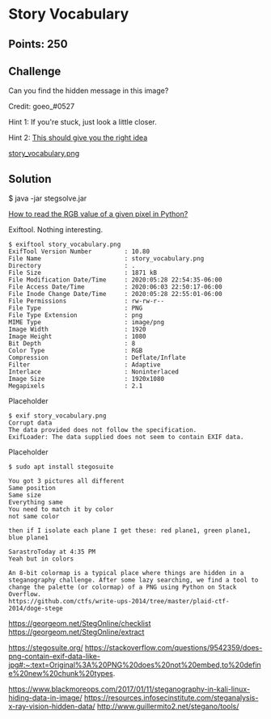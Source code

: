 # Story Vocabulary

## Points: 250

## Challenge

Can you find the hidden message in this image?

Credit: goeo_#0527

Hint 1: If you're stuck, just look a little closer.

Hint 2: [This should give you the right idea](https://www.imdb.com/title/tt2120120/)

[story_vocabulary.png][1]

## Solution

$ java -jar stegsolve.jar

[How to read the RGB value of a given pixel in Python?][1]

Exiftool. Nothing interesting.
```
$ exiftool story_vocabulary.png 
ExifTool Version Number         : 10.80
File Name                       : story_vocabulary.png
Directory                       : .
File Size                       : 1871 kB
File Modification Date/Time     : 2020:05:28 22:54:35-06:00
File Access Date/Time           : 2020:06:03 22:50:17-06:00
File Inode Change Date/Time     : 2020:05:28 22:55:01-06:00
File Permissions                : rw-rw-r--
File Type                       : PNG
File Type Extension             : png
MIME Type                       : image/png
Image Width                     : 1920
Image Height                    : 1080
Bit Depth                       : 8
Color Type                      : RGB
Compression                     : Deflate/Inflate
Filter                          : Adaptive
Interlace                       : Noninterlaced
Image Size                      : 1920x1080
Megapixels                      : 2.1
```

Placeholder
```
$ exif story_vocabulary.png 
Corrupt data
The data provided does not follow the specification.
ExifLoader: The data supplied does not seem to contain EXIF data.
```

Placeholder
```
$ sudo apt install stegosuite
```

```
You got 3 pictures all different
Same position
Same size
Everything same
You need to match it by color
not same color

then if I isolate each plane I get these: red plane1, green plane1, blue plane1

SarastroToday at 4:35 PM
Yeah but in colors

```

```
An 8-bit colormap is a typical place where things are hidden in a steganography challenge. After some lazy searching, we find a tool to change the palette (or colormap) of a PNG using Python on Stack Overflow.
https://github.com/ctfs/write-ups-2014/tree/master/plaid-ctf-2014/doge-stege
```

https://georgeom.net/StegOnline/checklist
https://georgeom.net/StegOnline/extract


https://stegosuite.org/
https://stackoverflow.com/questions/9542359/does-png-contain-exif-data-like-jpg#:~:text=Original%3A%20PNG%20does%20not%20embed,to%20define%20new%20chunk%20types.

https://www.blackmoreops.com/2017/01/11/steganography-in-kali-linux-hiding-data-in-image/
https://resources.infosecinstitute.com/steganalysis-x-ray-vision-hidden-data/
http://www.guillermito2.net/stegano/tools/

[1]:./story_vocabulary.png
[2]:https://stackoverflow.com/questions/138250/how-to-read-the-rgb-value-of-a-given-pixel-in-python

